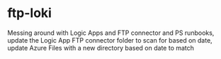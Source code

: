 # ftp-loki
Messing around with Logic Apps and FTP connector and PS runbooks, update the Logic App FTP connector folder to scan for based on date, update Azure Files with a new directory based on date to match
